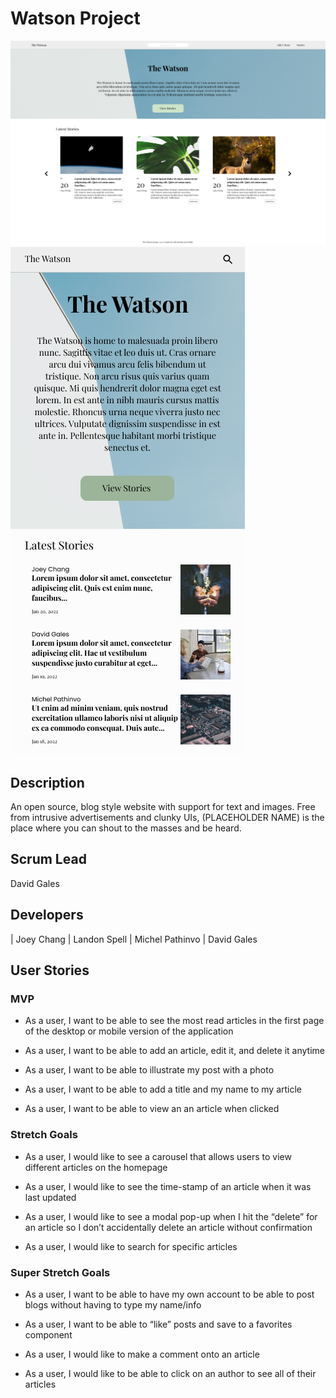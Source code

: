 # Watson Project
![homepage](assets/D_MainPage.jpeg)
![mobilepage](assets/MainPage.jpeg)

## Description
An open source, blog style website with support for text and images. Free from intrusive advertisements and clunky UIs, (PLACEHOLDER NAME) is the place where you can shout to the masses and be heard.

## Scrum Lead
David Gales

## Developers
| Joey Chang 
| Landon Spell 
| Michel Pathinvo 
| David Gales

## User Stories

### MVP
- As a user, I want to be able to see the most read articles in the first page of the desktop or mobile version of the application

- As a user, I want to be able to add an article, edit it, and delete it anytime

- As a user, I want to be able to illustrate my post with a photo

- As a user, I want to be able to add a title and my name to my article

- As a user, I want to be able to view an an article when clicked

### Stretch Goals
- As a user, I would like to see a carousel that allows users to view different articles on the homepage

- As a user, I would like to see the time-stamp of an article when it was last updated

- As a user, I would like to see a modal pop-up when I hit the “delete” for an article so I don’t accidentally delete an article without confirmation

- As a user, I would like to search for specific articles

### Super Stretch Goals

- As a user, I want to be able to have my own account to be able to post blogs without having to type my name/info

- As a user, I want to be able to “like” posts and save to a favorites component

- As a user, I would like to make a comment onto an article

- As a user, I would like to be able to click on an author to see all of their articles